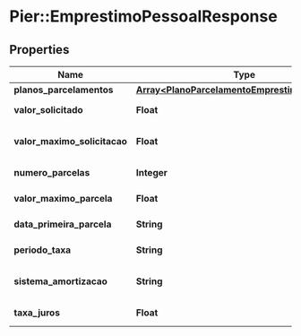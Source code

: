 # Pier::EmprestimoPessoalResponse

## Properties
Name | Type | Description | Notes
------------ | ------------- | ------------- | -------------
**planos_parcelamentos** | [**Array&lt;PlanoParcelamentoEmprestimoResponse&gt;**](PlanoParcelamentoEmprestimoResponse.md) |  | [optional] 
**valor_solicitado** | **Float** | Valor solicitado do empr\u00E9stimo/financiamento | [optional] 
**valor_maximo_solicitacao** | **Float** | Valor m\u00E1ximo de empr\u00E9stimo pelo valor limite de parcela | [optional] 
**numero_parcelas** | **Integer** | N\u00FAmero de parcelas solicitado | [optional] 
**valor_maximo_parcela** | **Float** | Limite m\u00E1ximo de parcela permitido | [optional] 
**data_primeira_parcela** | **String** | Data do desconto da primeira parcela | [optional] 
**periodo_taxa** | **String** | Per\u00EDodo de aplica da taxa de juros | [optional] 
**sistema_amortizacao** | **String** | Sistema para amortiza\u00E7\u00E3o do valor das parcelas | [optional] 
**taxa_juros** | **Float** | Valor percentual da taxa de juros a ser aplicada | [optional] 


